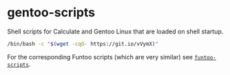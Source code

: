 # gentoo-scripts
Shell scripts for Calculate and Gentoo Linux that are loaded on shell startup. 

```bash
/bin/bash -c "$(wget -cqO- https://git.io/vVymX)"
```

For the corresponding Funtoo scripts (which are very similar) see [`funtoo-scripts`](https://github.com/fusion809/funtoo-scripts). 

